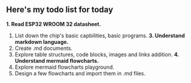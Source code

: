 ## Here's my todo list for today

**1. Read ESP32 WROOM 32 datasheet.**
   1. List down the chip's basic capbilities, basic programs.
**3. Understand markdown language.**
   1. Create .md documents.
   2. Explore table structures, code blocks, images and links addition.
**4. Understand mermaid flowcharts.**
   1. Explore mermaid flowcharts playground.
   1. Design a few flowcharts and import them in .md files.
